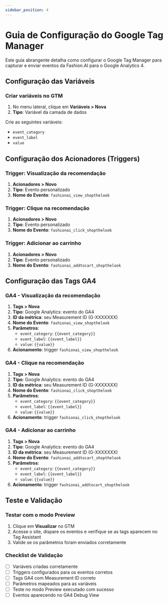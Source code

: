 ```yaml
---
sidebar_position: 4
---
```


# Guia de Configuração do Google Tag Manager

Este guia abrangente detalha como configurar o Google Tag Manager para capturar e enviar eventos da Fashion.AI para o Google Analytics 4.

## Configuração das Variáveis

### Criar variáveis no GTM

1. No menu lateral, clique em **Variáveis > Nova**
2. **Tipo**: Variável da camada de dados

Crie as seguintes variáveis:
- `event_category`
- `event_label`
- `value`

## Configuração dos Acionadores (Triggers)

### Trigger: Visualização da recomendação

1. **Acionadores > Novo**
2. **Tipo**: Evento personalizado
3. **Nome do Evento**: `fashionai_view_shopthelook`

### Trigger: Clique na recomendação

1. **Acionadores > Novo**
2. **Tipo**: Evento personalizado
3. **Nome do Evento**: `fashionai_click_shopthelook`

### Trigger: Adicionar ao carrinho

1. **Acionadores > Novo**
2. **Tipo**: Evento personalizado
3. **Nome do Evento**: `fashionai_addtocart_shopthelook`

## Configuração das Tags GA4

### GA4 - Visualização da recomendação

1. **Tags > Nova**
2. **Tipo**: Google Analytics: evento do GA4
3. **ID da métrica**: seu Measurement ID (G-XXXXXXX)
4. **Nome do Evento**: `fashionai_view_shopthelook`
5. **Parâmetros**:
   - `event_category`: `{{event_category}}`
   - `event_label`: `{{event_label}}`
   - `value`: `{{value}}`
6. **Acionamento**: trigger `fashionai_view_shopthelook`

### GA4 - Clique na recomendação

1. **Tags > Nova**
2. **Tipo**: Google Analytics: evento do GA4
3. **ID da métrica**: seu Measurement ID (G-XXXXXXX)
4. **Nome do Evento**: `fashionai_click_shopthelook`
5. **Parâmetros**:
   - `event_category`: `{{event_category}}`
   - `event_label`: `{{event_label}}`
   - `value`: `{{value}}`
6. **Acionamento**: trigger `fashionai_click_shopthelook`

### GA4 - Adicionar ao carrinho

1. **Tags > Nova**
2. **Tipo**: Google Analytics: evento do GA4
3. **ID da métrica**: seu Measurement ID (G-XXXXXXX)
4. **Nome do Evento**: `fashionai_addtocart_shopthelook`
5. **Parâmetros**:
   - `event_category`: `{{event_category}}`
   - `event_label`: `{{event_label}}`
   - `value`: `{{value}}`
6. **Acionamento**: trigger `fashionai_addtocart_shopthelook`

## Teste e Validação

### Testar com o modo Preview

1. Clique em **Visualizar** no GTM
2. Acesse o site, dispare os eventos e verifique se as tags aparecem no Tag Assistant
3. Valide se os parâmetros foram enviados corretamente

### Checklist de Validação

- [ ] Variáveis criadas corretamente
- [ ] Triggers configurados para os eventos corretos
- [ ] Tags GA4 com Measurement ID correto
- [ ] Parâmetros mapeados para as variáveis
- [ ] Teste no modo Preview executado com sucesso
- [ ] Eventos aparecendo no GA4 Debug View